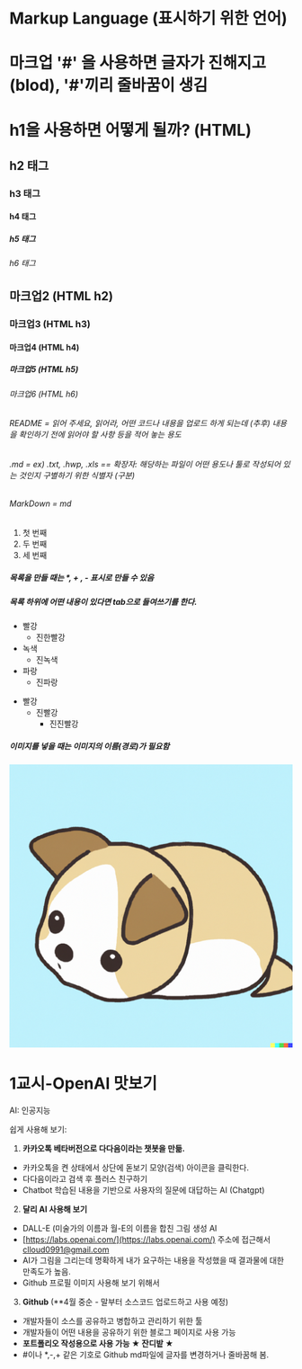 # Markup Language (표시하기 위한 언어)

# 마크업 '#' 을 사용하면 글자가 진해지고 (blod), '#'끼리 줄바꿈이 생김

<h1> h1을 사용하면 어떻게 될까? (HTML) </h1>
<h2> h2 태그 </h2>
<h3> h3 태그 </h3>
<h4> h4 태그 </h4>
<h5> h5 태그 </h5>
<h6> h6 태그 </h6>

## 마크업2 (HTML h2)
### 마크업3 (HTML h3)
#### 마크업4 (HTML h4)
##### 마크업5 (HTML h5)
###### 마크업6 (HTML h6)

###### README = 읽어 주세요, 읽어라, 어떤 코드나 내용을 업로드 하게 되는데 (추후) 내용을 확인하기 전에 읽어야 할 사항 등을 적어 놓는 용도
###### .md = ex) .txt, .hwp, .xls  == 확장자: 해당하는 파일이 어떤 용도나 툴로 작성되어 있는 것인지 구별하기 위한 식별자 (구분)
###### MarkDown = md

1. 첫 번째
2. 두 번째
3. 세 번째

##### 목록을 만들 때는 *, + , - 표시로 만들 수 있음
##### 목록 하위에 어떤 내용이 있다면 tab으로 들여쓰기를 한다. 

* 빨강
  * 진한빨강
* 녹색
  * 진녹색
* 파랑
  * 진파랑

+ 빨강
  + 진빨강
    + 진진빨강 

##### 이미지를 넣을 때는 이미지의 이름(경로)가 필요함
![Alt text](profile.png)

# 1교시-OpenAI 맛보기

AI: 인공지능

쉽게 사용해 보기:

1. **카카오톡 베타버전으로 다다음이라는 챗봇을 만듦.**
- 카카오톡을 켠 상태에서 상단에 돋보기 모양(검색) 아이콘을 클릭한다.
- 다다음이라고 검색 후 플러스 친구하기
- Chatbot 학습된 내용을 기반으로 사용자의 질문에 대답하는 AI (Chatgpt)

2. **달리 AI 사용해 보기**
- DALL-E (미술가의 이름과 월-E의 이름을 합친 그림 생성 AI
- [https://labs.openai.com/](https://labs.openai.com/) 주소에 접근해서 clloud0991@gmail.com
- AI가 그림을 그리는데 명확하게 내가 요구하는 내용을 작성했을 때 결과물에 대한 만족도가 높음.
- Github 프로필 이미지 사용해 보기 위해서

3. **Github** (**4월 중순 - 말부터 소스코드 업로드하고 사용 예정)
- 개발자들이 소스를 공유하고 병합하고 관리하기 위한 툴
- 개발자들이 어떤 내용을 공유하기 위한 블로그 페이지로 사용 가능
- **포트폴리오 작성용으로 사용 가능 ★ 잔디밭 ★**
- #이나 *,-,+ 같은 기호로 Github md파일에 글자를 변경하거나 줄바꿈해 봄.
